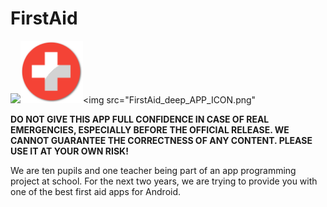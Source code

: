 # FirstAid 
<img src="FirstAid_1st_APP_ICON.png" height=100em><img src="FirstAid_other_APP_ICON.png" height=100em><img src="FirstAid_deep_APP_ICON.png"

**DO NOT GIVE THIS APP FULL CONFIDENCE IN CASE OF REAL EMERGENCIES, ESPECIALLY BEFORE THE OFFICIAL RELEASE. WE CANNOT GUARANTEE THE CORRECTNESS OF ANY CONTENT. PLEASE USE IT AT YOUR OWN RISK!**

We are ten pupils and one teacher being part of an app programming project at school. For the next two years, we are trying to provide you with one of the best first aid apps for Android.
